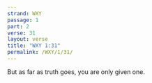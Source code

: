 ```yaml
---
strand: WXY
passage: 1
part: 2
verse: 31
layout: verse
title: "WXY 1:31"
permalink: /WXY/1/31/
---
```

But as far as truth goes, you are only given one.
